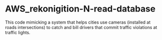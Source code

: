 # AWS_rekonigition-N-read-database
This code mimicking a system that helps cities use cameras (installed at roads intersections) to catch and bill drivers that commit traffic violations at traffic lights.
